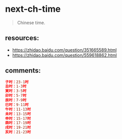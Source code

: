 # next-ch-time
> Chinese time.


## resources:
+ https://zhidao.baidu.com/question/351665589.html
+ https://zhidao.baidu.com/question/559618862.html

## comments:
```conf
子时：23-1时
丑时：1-3时
寅时：3-5时
卯时：5-7时
辰时：7-9时
巳时：9-11时
午时：11-13时
未时：13-15时
申时：15-17时
酉时：17-19时
戌时：19-21时
亥时：21-23时
```
